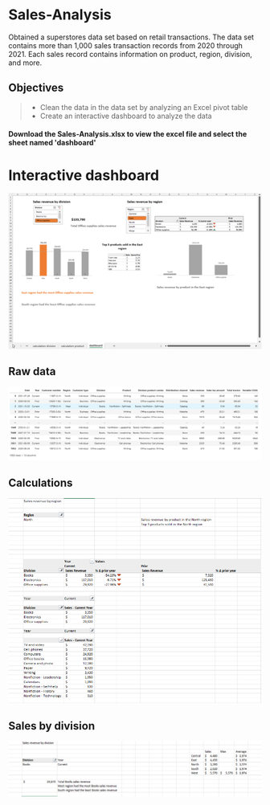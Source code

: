 ﻿# Sales-Analysis

Obtained a superstores data set based on retail transactions. The data set contains more than 1,000 sales transaction records from 2020 through 2021. Each sales record contains information on product, region, division, and more.

## Objectives

> - Clean the data in the data set by analyzing an Excel pivot table
> - Create an interactive dashboard to analyze the data

#### Download the Sales-Analysis.xlsx to view the excel file and select the sheet named 'dashboard'

# Interactive dashboard

![dashboard](./images/dashboard.gif)

## Raw data

![raw_data](./images/raw%20data%20head.PNG)

## Calculations

![information](./images/Calculations.PNG)

## Sales by division

![sales_revenue](./images/Sales%20by%20division.PNG)
